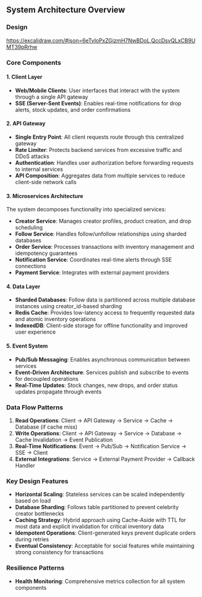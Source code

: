 ## System Architecture Overview
### Design
https://excalidraw.com/#json=6eTyIoPxZGizmH7NwBDoL,QccDsvQLxCB9UMT39pRrhw

### Core Components

#### 1. Client Layer
- **Web/Mobile Clients**: User interfaces that interact with the system through a single API gateway
- **SSE (Server-Sent Events)**: Enables real-time notifications for drop alerts, stock updates, and order confirmations

#### 2. API Gateway
- **Single Entry Point**: All client requests route through this centralized gateway
- **Rate Limiter**: Protects backend services from excessive traffic and DDoS attacks
- **Authentication**: Handles user authorization before forwarding requests to internal services
- **API Composition**: Aggregates data from multiple services to reduce client-side network calls

#### 3. Microservices Architecture
The system decomposes functionality into specialized services:

- **Creator Service**: Manages creator profiles, product creation, and drop scheduling
- **Follow Service**: Handles follow/unfollow relationships using sharded databases
- **Order Service**: Processes transactions with inventory management and idempotency guarantees
- **Notification Service**: Coordinates real-time alerts through SSE connections
- **Payment Service**: Integrates with external payment providers

#### 4. Data Layer
- **Sharded Databases**: Follow data is partitioned across multiple database instances using creator_id-based sharding
- **Redis Cache**: Provides low-latency access to frequently requested data and atomic inventory operations
- **IndexedDB**: Client-side storage for offline functionality and improved user experience

#### 5. Event System
- **Pub/Sub Messaging**: Enables asynchronous communication between services
- **Event-Driven Architecture**: Services publish and subscribe to events for decoupled operations
- **Real-Time Updates**: Stock changes, new drops, and order status updates propagate through events

### Data Flow Patterns

1. **Read Operations**: Client → API Gateway → Service → Cache → Database (if cache miss)
2. **Write Operations**: Client → API Gateway → Service → Database → Cache Invalidation → Event Publication
3. **Real-Time Notifications**: Event → Pub/Sub → Notification Service → SSE → Client
4. **External Integrations**: Service → External Payment Provider → Callback Handler

### Key Design Features

- **Horizontal Scaling**: Stateless services can be scaled independently based on load
- **Database Sharding**: Follows table partitioned to prevent celebrity creator bottlenecks
- **Caching Strategy**: Hybrid approach using Cache-Aside with TTL for most data and explicit invalidation for critical inventory data
- **Idempotent Operations**: Client-generated keys prevent duplicate orders during retries
- **Eventual Consistency**: Acceptable for social features while maintaining strong consistency for transactions

### Resilience Patterns
- **Health Monitoring**: Comprehensive metrics collection for all system components

